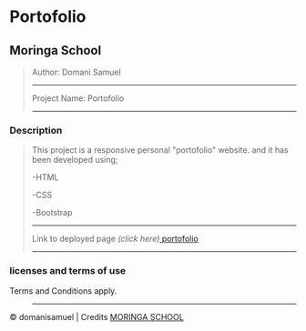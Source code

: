 # Portofolio
## Moringa School

>Author: Domani Samuel
>
>---------------------------
>
>Project Name: Portofolio
>
>---------------------------
>
### Description
> This project is  a responsive personal "portofolio" website.
and it has been developed using;
>
>-HTML
>
>-CSS
>
>-Bootstrap
>
>---------------------------
>
>Link to deployed page _(click here)_<a href="https://domanisamuel.github.io/Portofolio/" title="Title">
portofolio</a>
>
>---------------------------
>
### licenses and terms of use  
Terms and Conditions apply.
>
>---------------------------
>
&copy; domanisamuel | Credits <a href="http://moringaschool.com/" title="Title">MORINGA SCHOOL</a>
